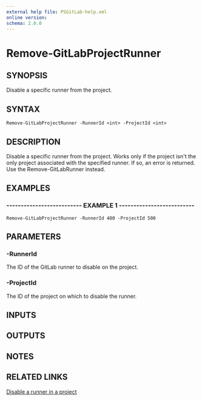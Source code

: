 ```yaml
---
external help file: PSGitLab-help.xml
online version: 
schema: 2.0.0
---
```


# Remove-GitLabProjectRunner

## SYNOPSIS
Disable a specific runner from the project. 

## SYNTAX

```
Remove-GitLabProjectRunner -RunnerId <int> -ProjectId <int>
```

## DESCRIPTION
Disable a specific runner from the project.
Works only if the project isn't the only project associated with the specified runner.
If so, an error is returned. Use the Remove-GitLabRunner instead.


## EXAMPLES

### -------------------------- EXAMPLE 1 --------------------------
```
Remove-GitLabProjectRunner -RunnerId 400 -ProjectId 500
```

## PARAMETERS

### -RunnerId
The ID of the GitLab runner to disable on the project.

### -ProjectId
The ID of the project on which to disable the runner.

## INPUTS

## OUTPUTS

## NOTES

## RELATED LINKS
[Disable a runner in a project](https://docs.gitlab.com/ce/api/runners.html#disable-a-runner-from-project)